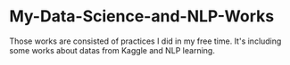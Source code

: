 # My-Data-Science-and-NLP-Works
Those works are consisted of practices I did in my free time. It's including some works about datas from Kaggle and NLP learning.
